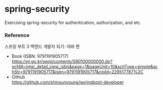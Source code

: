 # spring-security
Exercising spring-security for authentication, authorization, and etc.

### Reference
스프링 부트 3 백엔드 개발자 되기: 자바 편
- Book (ISBN: 9791191905717)  
https://nl.go.kr/seoji/contents/S80100000000.do?schM=intgr_detail_view_isbn&page=1&pageUnit=10&schType=simple&schStr=9791191905717&isbn=9791191905717&cipId=229517787%2C  
- Github  
https://github.com/shinsunyoung/springboot-developer
